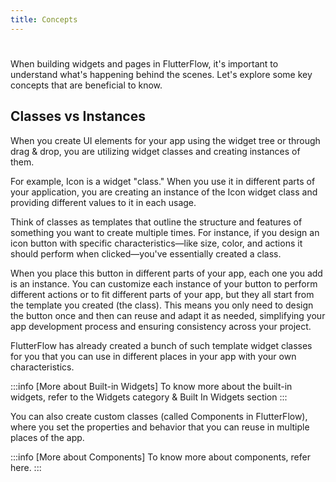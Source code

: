 ```yaml
---
title: Concepts
---
```

#
When building widgets and pages in FlutterFlow, it's important to understand what's
happening behind the scenes. Let's explore some key concepts that are beneficial
to know.
## Classes vs Instances

When you create UI elements for your app using the widget tree or through drag &
drop, you are utilizing widget classes and creating instances of them.

For example, Icon is a widget "class." When you use it in different parts of
your application, you are creating an instance of the Icon widget class and
providing different values to it in each usage.

Think of classes as templates that outline the structure and features of
something you want to create multiple times. For instance, if you design an icon
button with specific characteristics—like size, color, and actions it should
perform when clicked—you've essentially created a class.

When you place this button in different parts of your app, each one you add is
an instance. You can customize each instance of your button to perform different
actions or to fit different parts of your app, but they all start from the
template you created (the class). This means you only need to design the button
once and then can reuse and adapt it as needed, simplifying your app development
process and ensuring consistency across your project.

FlutterFlow has already created a bunch of such template widget classes for you
that you can use in different places in your app with your own characteristics.

:::info [More about Built-in Widgets]
To know more about the built-in widgets, refer to the Widgets category & Built In Widgets section
:::

You can also create custom classes (called Components in FlutterFlow), where you
set the properties and behavior that you can reuse in multiple places of the
app.

:::info [More about Components]
To know more about components, refer here.
:::